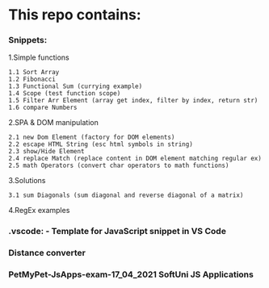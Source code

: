 # **This repo contains:**

### **Snippets:**

  1.Simple functions
  
    1.1 Sort Array 
    1.2 Fibonacci
    1.3 Functional Sum (currying example)
    1.4 Scope (test function scope)
    1.5 Filter Arr Element (array get index, filter by index, return str)
    1.6 compare Numbers
  
  2.SPA & DOM manipulation
  
    2.1 new Dom Element (factory for DOM elements)
    2.2 escape HTML String (esc html symbols in string)
    2.3 show/Hide Element
    2.4 replace Match (replace content in DOM element matching regular ex)
    2.5 math Operators (convert char operators to math functions)
  
  3.Solutions
  
    3.1 sum Diagonals (sum diagonal and reverse diagonal of a matrix)
    
  4.RegEx examples

### **.vscode:** - Template for JavaScript snippet in VS Code

### **Distance converter**

### **PetMyPet-JsApps-exam-17_04_2021** SoftUni JS Applications 
